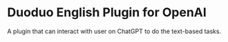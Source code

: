 # Duoduo English Plugin for OpenAI

A plugin that can interact with user on ChatGPT to do the text-based tasks.
